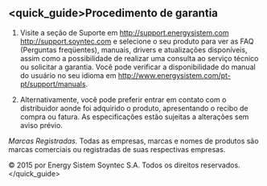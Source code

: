 ## <quick_guide>Procedimento de garantia

1. Visite a seção de Suporte em http://support.energysistem.com http://support.soyntec.com e selecione o seu produto para ver as FAQ (Perguntas freqüentes), manuais, drivers e atualizações disponíveis, assim como a possibilidade de realizar uma consulta ao serviço técnico ou solicitar a garantia. Você pode verificar a disponibilidade do manual do usuário no seu idioma em http://www.energysistem.com/pt-pt/support/manuals.

2. Alternativamente, você pode preferir entrar em contato com o distribuidor aonde foi adquirido o produto, apresentando o recibo de compra ou fatura.
As especificações estão sujeitas a alterações sem aviso prévio.

*Marcas Registradas.* Todas as empresas, marcas e nomes de produtos são marcas comerciais ou registradas de suas respectivas empresas.

© 2015 por Energy Sistem Soyntec S.A. Todos os direitos reservados.
</quick_guide>

